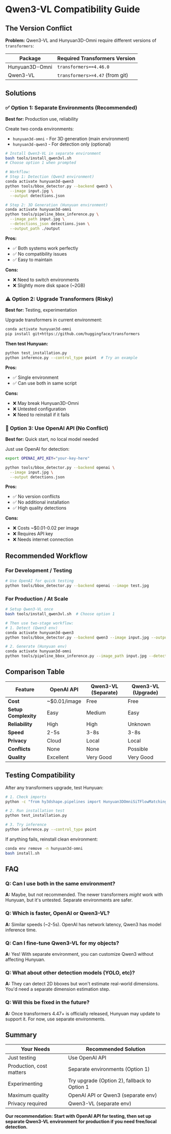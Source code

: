 # Qwen3-VL Compatibility Guide

## The Version Conflict

**Problem:** Qwen3-VL and Hunyuan3D-Omni require different versions of `transformers`:

| Package | Required Transformers Version |
|---------|-------------------------------|
| Hunyuan3D-Omni | `transformers==4.46.0` |
| Qwen3-VL | `transformers>=4.47` (from git) |

## Solutions

### ✅ Option 1: Separate Environments (Recommended)

**Best for:** Production use, reliability

Create two conda environments:
- `hunyuan3d-omni` - For 3D generation (main environment)
- `hunyuan3d-qwen3` - For detection only (optional)

```bash
# Install Qwen3-VL in separate environment
bash tools/install_qwen3vl.sh
# Choose option 1 when prompted

# Workflow:
# Step 1: Detection (Qwen3 environment)
conda activate hunyuan3d-qwen3
python tools/bbox_detector.py --backend qwen3 \
  --image input.jpg \
  --output detections.json

# Step 2: 3D Generation (Hunyuan environment)
conda activate hunyuan3d-omni
python tools/pipeline_bbox_inference.py \
  --image_path input.jpg \
  --detections_json detections.json \
  --output_path ./output
```

**Pros:**
- ✅ Both systems work perfectly
- ✅ No compatibility issues
- ✅ Easy to maintain

**Cons:**
- ❌ Need to switch environments
- ❌ Slightly more disk space (~2GB)

### ⚠️ Option 2: Upgrade Transformers (Risky)

**Best for:** Testing, experimentation

Upgrade transformers in current environment:

```bash
conda activate hunyuan3d-omni
pip install git+https://github.com/huggingface/transformers
```

**Then test Hunyuan:**
```bash
python test_installation.py
python inference.py --control_type point  # Try an example
```

**Pros:**
- ✅ Single environment
- ✅ Can use both in same script

**Cons:**
- ❌ May break Hunyuan3D-Omni
- ❌ Untested configuration
- ❌ Need to reinstall if it fails

### 🔄 Option 3: Use OpenAI API (No Conflict)

**Best for:** Quick start, no local model needed

Just use OpenAI for detection:

```bash
export OPENAI_API_KEY="your-key-here"

python tools/bbox_detector.py --backend openai \
  --image input.jpg \
  --output detections.json
```

**Pros:**
- ✅ No version conflicts
- ✅ No additional installation
- ✅ High quality detections

**Cons:**
- ❌ Costs ~$0.01-0.02 per image
- ❌ Requires API key
- ❌ Needs internet connection

## Recommended Workflow

### For Development / Testing
```bash
# Use OpenAI for quick testing
python tools/bbox_detector.py --backend openai --image test.jpg
```

### For Production / At Scale
```bash
# Setup Qwen3-VL once
bash tools/install_qwen3vl.sh  # Choose option 1

# Then use two-stage workflow:
# 1. Detect (Qwen3 env)
conda activate hunyuan3d-qwen3
python tools/bbox_detector.py --backend qwen3 --image input.jpg --output detections.json

# 2. Generate (Hunyuan env) 
conda activate hunyuan3d-omni
python tools/pipeline_bbox_inference.py --image_path input.jpg --detections_json detections.json --output_path ./output
```

## Comparison Table

| Feature | OpenAI API | Qwen3-VL (Separate) | Qwen3-VL (Upgrade) |
|---------|-----------|---------------------|-------------------|
| **Cost** | ~$0.01/image | Free | Free |
| **Setup Complexity** | Easy | Medium | Easy |
| **Reliability** | High | High | Unknown |
| **Speed** | 2-5s | 3-8s | 3-8s |
| **Privacy** | Cloud | Local | Local |
| **Conflicts** | None | None | Possible |
| **Quality** | Excellent | Very Good | Very Good |

## Testing Compatibility

After any transformers upgrade, test Hunyuan:

```bash
# 1. Check imports
python -c "from hy3dshape.pipelines import Hunyuan3DOmniSiTFlowMatchingPipeline; print('✓ Import OK')"

# 2. Run installation test
python test_installation.py

# 3. Try inference
python inference.py --control_type point
```

If anything fails, reinstall clean environment:
```bash
conda env remove -n hunyuan3d-omni
bash install.sh
```

## FAQ

### Q: Can I use both in the same environment?
**A:** Maybe, but not recommended. The newer transformers *might* work with Hunyuan, but it's untested. Separate environments are safer.

### Q: Which is faster, OpenAI or Qwen3-VL?
**A:** Similar speeds (~2-5s). OpenAI has network latency, Qwen3 has model inference time.

### Q: Can I fine-tune Qwen3-VL for my objects?
**A:** Yes! With separate environment, you can customize Qwen3 without affecting Hunyuan.

### Q: What about other detection models (YOLO, etc)?
**A:** They can detect 2D bboxes but won't estimate real-world dimensions. You'd need a separate dimension estimation step.

### Q: Will this be fixed in the future?
**A:** Once transformers 4.47+ is officially released, Hunyuan may update to support it. For now, use separate environments.

## Summary

| Your Needs | Recommended Solution |
|------------|---------------------|
| Just testing | Use OpenAI API |
| Production, cost matters | Separate environments (Option 1) |
| Experimenting | Try upgrade (Option 2), fallback to Option 1 |
| Maximum quality | OpenAI API or Qwen3 (separate env) |
| Privacy required | Qwen3-VL (separate env) |

**Our recommendation: Start with OpenAI API for testing, then set up separate Qwen3-VL environment for production if you need free/local detection.**

